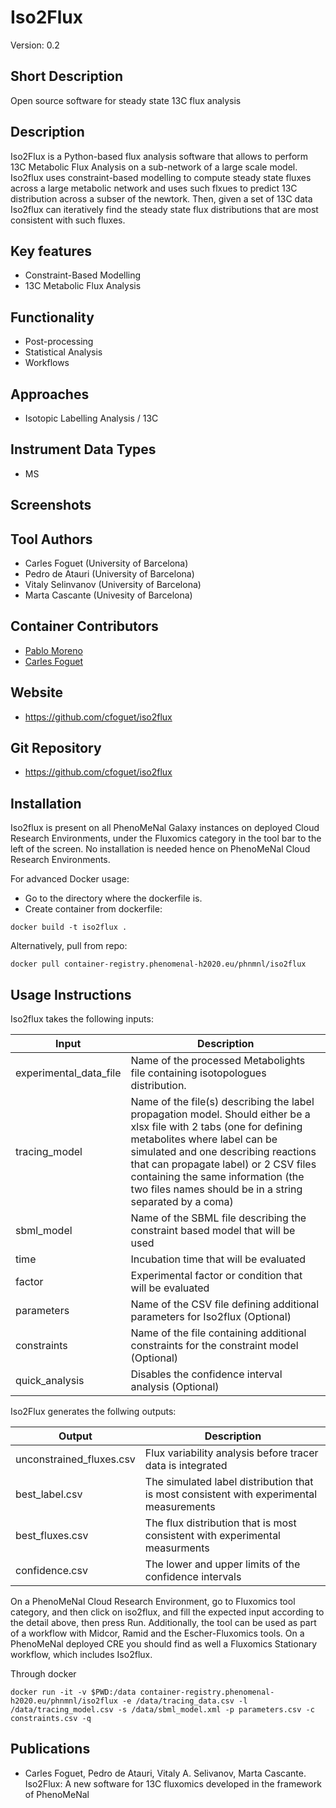 # Iso2Flux
Version: 0.2

## Short Description

Open source software for steady state 13C flux analysis

## Description

Iso2Flux is a Python-based flux analysis software that allows to perform 13C Metabolic Flux Analysis on a sub-network of a large scale model. Iso2flux uses constraint-based modelling to compute steady state fluxes across a large metabolic network and uses such flxues to predict 13C distribution across a subser of the newtork. Then, given a set of 13C data Iso2flux can iteratively find the steady state flux distributions that are most consistent with such fluxes. 

## Key features

- Constraint-Based Modelling
- 13C Metabolic Flux Analysis

## Functionality

- Post-processing
- Statistical Analysis
- Workflows 

## Approaches

- Isotopic Labelling Analysis / 13C

## Instrument Data Types

- MS

## Screenshots


## Tool Authors

- Carles Foguet (University of Barcelona)
- Pedro de Atauri (University of Barcelona)
- Vitaly Selinvanov (University of Barcelona)
- Marta Cascante (Univesity of Barcelona)

## Container Contributors

- [Pablo Moreno](https://github.com/pcm32) 
- [Carles Foguet](https://github.com/cfoguet) 


## Website

- https://github.com/cfoguet/iso2flux


## Git Repository

- https://github.com/cfoguet/iso2flux

## Installation

Iso2flux is present on all PhenoMeNal Galaxy instances on deployed Cloud Research Environments, under the Fluxomics category in the tool bar to the left of the screen. No installation is needed hence on PhenoMeNal Cloud Research Environments.

For advanced Docker usage:

- Go to the directory where the dockerfile is.
- Create container from dockerfile:

```
docker build -t iso2flux .
```

Alternatively, pull from repo:

```
docker pull container-registry.phenomenal-h2020.eu/phnmnl/iso2flux
```


## Usage Instructions
Iso2flux takes the following inputs:

| Input | Description |
|-------|-------------|
| experimental_data_file | Name of the processed Metabolights file containing isotopologues distribution. |
| tracing_model | Name of the file(s) describing the label propagation model. Should either be a xlsx file with 2 tabs (one for defining metabolites where label can be simulated and one describing reactions that can propagate label) or 2 CSV files containing the same information (the two files names should be in a string separated by a coma) |
| sbml_model | Name of the SBML file describing the constraint based model that will be used |
| time | Incubation time that will be evaluated |
| factor | Experimental factor or condition that will be evaluated |
| parameters | Name of the CSV file defining additional parameters for Iso2flux (Optional) |
| constraints | Name of the file containing additional constraints for the constraint model (Optional) |
| quick_analysis | Disables the confidence interval analysis (Optional) |


Iso2Flux generates the follwing outputs:

| Output | Description |
|--------|-------------|
| unconstrained_fluxes.csv | Flux variability analysis before tracer data is integrated |
| best_label.csv | The simulated label distribution that is most consistent with experimental measurements |
| best_fluxes.csv | The flux distribution that is most consistent with experimental measurments |
| confidence.csv | The lower and upper limits of the confidence intervals |

On a PhenoMeNal Cloud Research Environment, go to Fluxomics tool category, and then click on iso2flux, and fill the expected input according to the detail above, then press Run. Additionally, the tool can be used as part of a workflow with Midcor, Ramid and the Escher-Fluxomics tools. On a PhenoMeNal deployed CRE you should find as well a Fluxomics Stationary workflow, which includes Iso2flux. 

Through docker

```
docker run -it -v $PWD:/data container-registry.phenomenal-h2020.eu/phnmnl/iso2flux -e /data/tracing_data.csv -l /data/tracing_model.csv -s /data/sbml_model.xml -p parameters.csv -c constraints.csv -q 
```


## Publications
- Carles Foguet, Pedro de Atauri, Vitaly A. Selivanov, Marta Cascante. Iso2Flux: A new software for 13C fluxomics developed in the framework of PhenoMeNal
